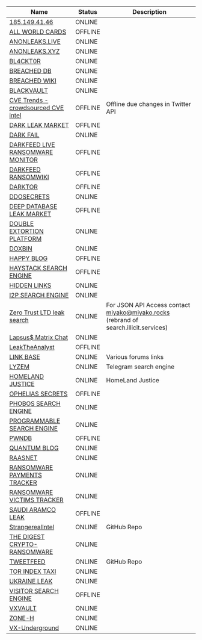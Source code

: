 |Name|Status|Description|
| ------ | ------ | ------ |
|[185.149.41.46](http://185.149.41.46/)| ONLINE | |
|[ALL WORLD CARDS](http://awcardsqtyy2nzjz4bqwbccvv6xr4bdcwcgfyewd7gsx5mhh63c2lsad.onion)| OFFLINE | |
|[ANONLEAKS.LIVE](https://anonymousleaks.live)| ONLINE | |
|[ANONLEAKS.XYZ](https://anonymousleaks.xyz)| ONLINE | |
|[BL4CKT0R](http://bl4cktorpms2gybrcyt52aakcxt6yn37byb65uama5cimhifcscnqkid.onion)| ONLINE | |
|[BREACHED DB](http://breachdbsztfykg2fdaq2gnqnxfsbj5d35byz3yzj73hazydk4vq72qd.onion)| ONLINE | |
|[BREACHED WIKI](https://breached.wiki)| ONLINE | |
|[BLACKVAULT](https://blackvault.cc)| ONLINE| |
|[CVE Trends - crowdsourced CVE intel](https://cvetrends.com/)| OFFLINE | Offline due changes in Twitter API |
|[DARK LEAK MARKET](http://54rdhzjzc4ids4u4wata4zr4ywfon5wpz2ml4q3avelgadpvmdal2vqd.onion)| OFFLINE | |
|[DARK FAIL](https://dark.fail)| ONLINE | |
|[DARKFEED LIVE RANSOMWARE MONITOR](https://darkfeed.io/indexransomware)| OFFLINE | |
|[DARKFEED RANSOMWIKI](https://darkfeed.io/ransomwiki)| OFFLINE | |
|[DARKTOR](http://darktorhvabc652txfc575oendhykqcllb7bh7jhhsjduocdlyzdbmqd.onion)| OFFLINE | |
|[DDOSECRETS](https://ddosecrets.com)| ONLINE | |
|[DEEP DATABASE LEAK MARKET](http://a7fgazjfsn5kwk2psase4oepogihgvb3bm4enomnyfg52dwghdymeyqd.onion)| OFFLINE | |
|[DOUBLE EXTORTION PLATFORM](https://doubleextortion.com/#/land)| ONLINE ||
|[DOXBIN](https://doxbin.org)| ONLINE | |
|[HAPPY BLOG](http://dnpscnbaix6nkwvystl3yxglz7nteicqrou3t75tpcc5532cztc46qyd.onion)| OFFLINE | |
|[HAYSTACK SEARCH ENGINE](http://haystakvxad7wbk5.onion)| OFFLINE | |
|[HIDDEN LINKS](http://wclekwrf2aclunlmuikf2bopusjfv66jlhwtgbiycy5nw524r6ngioid.onion)| ONLINE | |
|[I2P SEARCH ENGINE](http://i2poulge3qyo33q4uazlda367okpkczn4rno2vjfetawoghciae6ygad.onion)| ONLINE | |
|[Zero Trust LTD leak search](https://search.0t.rocks/)| ONLINE | For JSON API Access contact miyako@miyako.rocks (rebrand of search.illicit.services) |
|[Lapsus$ Matrix Chat](https://matrix.to/#/#lapsus:matrix.org)| ONLINE | |
|[LeakTheAnalyst](http://leaktheanalyst.fireeye62c3da3fnosymmmcqcty7rl7cjucpbkzaz275a4qs5fgkzhad.onion)| OFFLINE | | 
|[LINK BASE](https://link-base.org)| ONLINE | Various forums links |
|[LYZEM](https://lyzem.com)| ONLINE | Telegram search engine |
|[HOMELAND JUSTICE](http://homelandjustice.ru)| ONLINE | HomeLand Justice |
|[OPHELIAS SECRETS](http://5uijdqvyqciohojtx62mdtqqyf2ezfd2fcfref6uryx26wspuliwxkyd.onion)| OFFLINE | |
|[PHOBOS SEARCH ENGINE](http://phobosxilamwcg75xt22id7aywkzol6q6rfl2flipcqoc4e4ahima5id.onion)| ONLINE | |
|[PROGRAMMABLE SEARCH ENGINE](https://cse.google.com/cse?&cx=006368593537057042503:efxu7xprihg#gsc.tab=0)| ONLINE | |
|[PWNDB](http://pwndb2am4tzkvold.onion)| OFFLINE | |
|[QUANTUM BLOG](http://quantum445bh3gzuyilxdzs5xdepf3b7lkcupswvkryf3n7hgzpxebid.onion)| ONLINE | |
|[RAASNET](http://hplqdv5fo3vw3fjyamyer7yuc7xtvtop2j3fipc7psf3pxvhoqjoqkid.onion)| ONLINE | |
|[RANSOMWARE PAYMENTS TRACKER](https://ransomwhe.re)| ONLINE | |
|[RANSOMWARE VICTIMS TRACKER](https://ransom.wiki)| ONLINE | |
|[SAUDI ARAMCO LEAK](http://662m7dfcpfsmeetqucdekz3rn4a6dxsxbdjwd6iz3rwnogjsj7i3hxad.onion)| OFFLINE | |
|[StrangerealIntel](https://github.com/StrangerealIntel)| ONLINE |GitHub Repo|
|[THE DIGEST CRYPTO-RANSOMWARE](https://id-ransomware.blogspot.com)| ONLINE | |
|[TWEETFEED](https://github.com/0xDanielLopez/TweetFeed)| ONLINE | GitHub Repo|
|[TOR INDEX TAXI](http://tortaxi7axhn2fv4j475a6blv7vwjtpieokolfnojwvkhsnj7sgctkqd.onion)| ONLINE | |
|[UKRAINE LEAK](http://gcbejm2rcjftouqbxuhimj5oroouqcuxb2my4raxqa7efkz5bd5464id.onion)| ONLINE | |
|[VISITOR SEARCH ENGINE](http://visitorfi5kl7q7i.onion)| OFFLINE | |
|[VXVAULT](http://vxvault.net/ViriList.php)| ONLINE | |
|[ZONE-H](https://www.zone-h.org)| ONLINE | |
|[VX-Underground](https://www.vx-underground.org/#E:/root)| ONLINE | |
